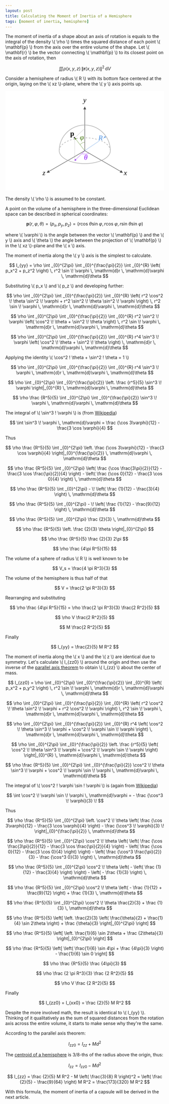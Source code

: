 ```yaml
---
layout: post
title: Calculating the Moment of Inertia of a Hemisphere
tags: [moment of inertia, hemisphere]
---
```


The moment of inertia of a shape about an axis of rotation is equals to the integral of the density \\( \rho \\) times the squared distance of each point \\( \mathbf{p} \\) from the axis over the entire volume of the shape. Let \\( \mathbf{r} \\) be the vector connecting \\( \mathbf{p} \\) to its closest point on the axis of rotation, then

$$ \iiint \rho (x,y,z) \, \| \mathbf{r} (x,y,z) \|^2 \, \mathrm{d}V $$

Consider a hemisphere of radius \\( R \\) with its bottom face centered at the origin, laying on the \\( xz \\)-plane, where the \\( y \\) axis points up.

![Hemisphere](/assets/img/Hemisphere.svg)

The density \\( \rho \\) is assumed to be constant.

A point on the volume of a hemisphere in the three-dimensional Euclidean space can be described in spherical coordinates:

$$ \mathbf{p}(r,\varphi,\theta) = (p_x, p_y, p_z) = (r \cos \! \theta \sin \! \varphi, r \cos \! \varphi, r \sin \! \theta \sin \! \varphi) $$

where \\( \varphi \\) is the angle between the vector \\( \mathbf{p} \\) and the \\( y \\) axis and \\( \theta \\) the angle between the projection of \\( \mathbf{p} \\) in the \\( xz \\)-plane and the \\( x \\) axis.

The moment of inertia along the \\( y \\) axis is the simplest to calculate. 

$$ I_{yy} = \rho \int _{0}^{2\pi} \int _{0}^{\frac{\pi}{2}} \int _{0}^{R} \left( p_x^2 + p_z^2 \right) \, r^2 \sin \! \varphi \, \mathrm{d}r \, \mathrm{d}\varphi \, \mathrm{d}\theta $$

Substituting \\( p_x \\) and \\( p_z \\) and developing further:

$$ \rho \int _{0}^{2\pi} \int _{0}^{\frac{\pi}{2}} \int _{0}^{R} \left( r^2 \cos^2 \! \theta \sin^2 \! \varphi + r^2 \sin^2 \! \theta \sin^2 \! \varphi \right) \, r^2 \sin \! \varphi \, \mathrm{d}r \, \mathrm{d}\varphi \, \mathrm{d}\theta $$

$$ \rho \int _{0}^{2\pi} \int _{0}^{\frac{\pi}{2}} \int _{0}^{R} r^2 \sin^2 \! \varphi \left( \cos^2 \! \theta + \sin^2 \! \theta \right) \, r^2 \sin \! \varphi \, \mathrm{d}r \, \mathrm{d}\varphi \, \mathrm{d}\theta $$

$$ \rho \int _{0}^{2\pi} \int _{0}^{\frac{\pi}{2}} \int _{0}^{R} r^4 \sin^3 \! \varphi \left( \cos^2 \! \theta + \sin^2 \! \theta \right) \, \mathrm{d}r \, \mathrm{d}\varphi \, \mathrm{d}\theta $$

Applying the identity \\( \cos^2 \! \theta + \sin^2 \! \theta = 1 \\)

$$ \rho \int _{0}^{2\pi} \int _{0}^{\frac{\pi}{2}} \int _{0}^{R} r^4 \sin^3 \! \varphi \, \mathrm{d}r \, \mathrm{d}\varphi \, \mathrm{d}\theta $$

$$ \rho \int _{0}^{2\pi} \int _{0}^{\frac{\pi}{2}} \left. \frac {r^5}{5} \sin^3 \! \varphi \right|_{0}^{R} \, \mathrm{d}\varphi \, \mathrm{d}\theta $$

$$ \rho \frac {R^5}{5} \int _{0}^{2\pi} \int _{0}^{\frac{\pi}{2}} \sin^3 \! \varphi \, \mathrm{d}\varphi \, \mathrm{d}\theta $$

The integral of \\( \sin^3 \! \varphi \\) is (from [Wikipedia](https://en.wikipedia.org/wiki/List_of_integrals_of_trigonometric_functions#Integrands_involving_only_sine))

$$ \int \sin^3 \! \varphi \, \mathrm{d}\varphi = \frac {\cos 3\varphi}{12} - \frac{3 \cos \varphi}{4} $$

Thus

$$ \rho \frac {R^5}{5} \int _{0}^{2\pi} \left. \frac {\cos 3\varphi}{12} - \frac{3 \cos \varphi}{4} \right|_{0}^{\frac{\pi}{2}} \, \mathrm{d}\varphi \, \mathrm{d}\theta $$

$$ \rho \frac {R^5}{5} \int _{0}^{2\pi} \left( \frac {\cos \frac{3\pi}{2}}{12} - \frac{3 \cos \frac{\pi}{2}}{4} \right) - \left( \frac {\cos 0}{12} - \frac{3 \cos 0}{4} \right) \, \mathrm{d}\theta $$

$$ \rho \frac {R^5}{5} \int _{0}^{2\pi} - \! \left( \frac {1}{12} - \frac{3}{4} \right) \, \mathrm{d}\theta $$

$$ \rho \frac {R^5}{5} \int _{0}^{2\pi} - \! \left( \frac {1}{12} - \frac{9}{12} \right) \, \mathrm{d}\theta $$

$$ \rho \frac {R^5}{5} \int _{0}^{2\pi} \frac {2}{3} \, \mathrm{d}\theta $$

$$ \rho \frac {R^5}{5} \left. \frac {2}{3} \theta \right|_{0}^{2\pi} $$

$$ \rho \frac {R^5}{5} \frac {2}{3} 2\pi $$

$$ \rho \frac {4\pi R^5}{15} $$

The volume of a sphere of radius \\( R \\) is well known to be

$$ V_s = \frac{4 \pi R^3}{3} $$

The volume of the hemisphere is thus half of that

$$ V = \frac{2 \pi R^3}{3} $$

Rearranging and substituting

$$ \rho \frac {4\pi R^5}{15} = \rho \frac{2 \pi R^3}{3} \frac{2 R^2}{5} $$

$$ \rho V \frac{2 R^2}{5} $$

$$ M \frac{2 R^2}{5} $$

Finally

$$ I_{yy} = \frac{2}{5} M R^2 $$

The moment of inertia along the \\( x \\) and the \\( z \\) are identical due to symmetry. Let's calculate \\( I_{zz0} \\) around the origin and then use the inverse of the [parallel axis theorem](https://en.m.wikipedia.org/wiki/Parallel_axis_theorem) to obtain \\( I_{zz} \\) about the center of mass.

$$ I_{zz0} = \rho \int _{0}^{2\pi} \int _{0}^{\frac{\pi}{2}} \int _{0}^{R} \left( p_x^2 + p_y^2 \right) \, r^2 \sin \! \varphi \, \mathrm{d}r \, \mathrm{d}\varphi \, \mathrm{d}\theta $$

$$ \rho \int _{0}^{2\pi} \int _{0}^{\frac{\pi}{2}} \int _{0}^{R} \left( r^2 \cos^2 \! \theta \sin^2 \! \varphi + r^2 \cos^2 \! \varphi \right) \, r^2 \sin \! \varphi \, \mathrm{d}r \, \mathrm{d}\varphi \, \mathrm{d}\theta $$

$$ \rho \int _{0}^{2\pi} \int _{0}^{\frac{\pi}{2}} \int _{0}^{R} r^4 \left( \cos^2 \! \theta \sin^3 \! \varphi + \cos^2 \! \varphi \sin \! \varphi \right) \, \mathrm{d}r \, \mathrm{d}\varphi \, \mathrm{d}\theta $$

$$ \rho \int _{0}^{2\pi} \int _{0}^{\frac{\pi}{2}} \left. \frac {r^5}{5} \left( \cos^2 \! \theta \sin^3 \! \varphi + \cos^2 \! \varphi \sin \! \varphi \right) \right|_{0}^{R} \, \mathrm{d}\varphi \, \mathrm{d}\theta $$

$$ \rho \frac {R^5}{5} \int _{0}^{2\pi} \int _{0}^{\frac{\pi}{2}} \cos^2 \! \theta \sin^3 \! \varphi + \cos^2 \! \varphi \sin \! \varphi \, \mathrm{d}\varphi \, \mathrm{d}\theta $$

The integral of \\( \cos^2 \! \varphi \sin \! \varphi \\) is (again from [Wikipedia](https://en.wikipedia.org/wiki/List_of_integrals_of_trigonometric_functions#Integrands_involving_only_sine))

$$ \int \cos^2 \! \varphi \sin \! \varphi \, \mathrm{d}\varphi = - \frac {\cos^3 \! \varphi}{3} \! $$

Thus

$$ \rho \frac {R^5}{5} \int _{0}^{2\pi} \left. \cos^2 \! \theta \left( \frac {\cos 3\varphi}{12} - \frac{3 \cos \varphi}{4} \right) - \frac {\cos^3 \! \varphi}{3} \! \right|_{0}^{\frac{\pi}{2}} \, \mathrm{d}\theta $$

$$ \rho \frac {R^5}{5} \int _{0}^{2\pi} \cos^2 \! \theta \left( \left( \frac {\cos \frac{3\pi}{2}}{12} - \frac{3 \cos \frac{\pi}{2}}{4} \right) - \left( \frac {\cos 0}{12} - \frac{3 \cos 0}{4} \right) \right) - \left( \frac {\cos^3 \frac{\pi}{2}}{3} - \frac {\cos^3 0}{3} \right) \, \mathrm{d}\theta $$

$$ \rho \frac {R^5}{5} \int _{0}^{2\pi} \cos^2 \! \theta \left( - \left( \frac {1}{12} - \frac{3}{4} \right) \right) - \left( - \frac {1}{3} \right) \, \mathrm{d}\theta $$

$$ \rho \frac {R^5}{5} \int _{0}^{2\pi} \cos^2 \! \theta \left( - \frac {1}{12} + \frac{9}{12} \right) + \frac {1}{3} \, \mathrm{d}\theta $$

$$ \rho \frac {R^5}{5} \int _{0}^{2\pi} \cos^2 \! \theta \frac{2}{3} + \frac {1}{3} \, \mathrm{d}\theta $$

$$ \rho \frac {R^5}{5} \left[ \left. \frac{2}{3} \left( \frac{\theta}{2} + \frac{1}{4} \sin 2\theta \right) + \frac {\theta}{3} \right|_{0}^{2\pi} \right] $$

$$ \rho \frac {R^5}{5} \left[ \left. \frac{1}{6} \sin 2\theta + \frac {2\theta}{3} \right|_{0}^{2\pi} \right] $$

$$ \rho \frac {R^5}{5} \left[ \left( \frac{1}{6} \sin 4\pi + \frac {4\pi}{3} \right) - \frac{1}{6} \sin 0 \right] $$

$$ \rho \frac {R^5}{5} \frac {4\pi}{3} $$

$$ \rho \frac {2 \pi R^3}{3} \frac {2 R^2}{5} $$

$$ \rho V \frac {2 R^2}{5} $$

Finally

$$ I_{zz0} = I_{xx0} = \frac {2}{5} M R^2 $$

Despite the more involved math, the result is identical to \\( I_{yy} \\). Thinking of it qualitatively as the sum of squared distances from the rotation axis across the entire volume, it starts to make sense why they're the same.

According to the parallel axis theorem:

$$ I_{zz0} = I_{zz} + Md^2 $$

The [centroid of a hemisphere](https://xissburg.github.com/2021-05-01-calculating-centroid-hemisphere) is 3/8-ths of the radius above the origin, thus:

$$ I_{zz} = I_{zz0} - Md^2 $$

$$ I_{zz} = \frac {2}{5} M R^2 - M \left( \frac{3}{8} R \right)^2 = \left( \frac {2}{5} - \frac{9}{64} \right) M R^2 = \frac{173}{320} M R^2 $$

With this formula, the moment of inertia of a capsule will be derived in the next article.
